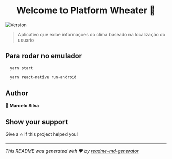 <h1 align="center">Welcome to Platform Wheater 👋</h1>
<p>
  <img alt="Version" src="https://img.shields.io/badge/version-0.01-blue.svg?cacheSeconds=2592000" />
</p>

> Aplicativo que exibe informaçoes do clima baseado na localização do usuario

## Para rodar no emulador

```sh
  yarn start

  yarn react-native run-android
```


## Author

👤 **Marcelo Silva**


## Show your support

Give a ⭐️ if this project helped you!

***
_This README was generated with ❤️ by [readme-md-generator](https://github.com/kefranabg/readme-md-generator)_
